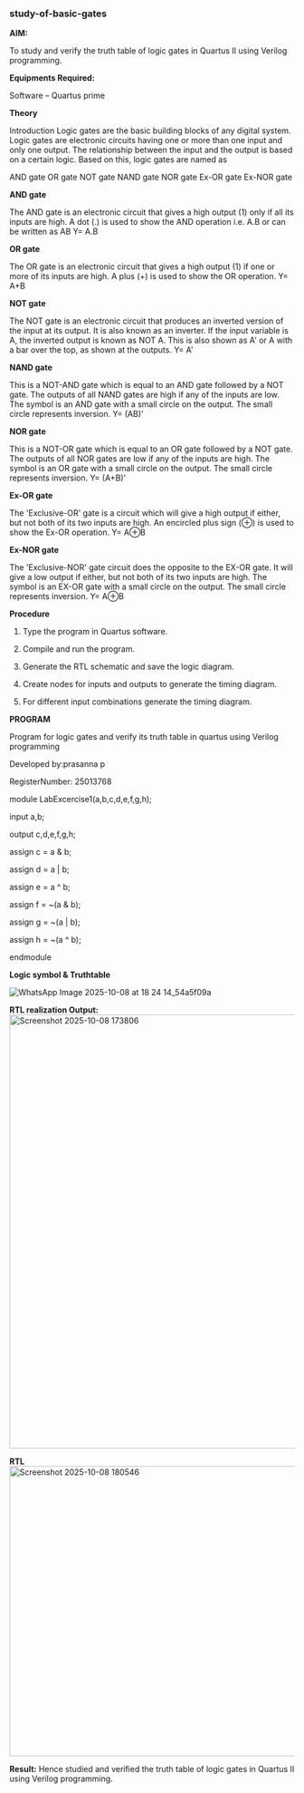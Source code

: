### study-of-basic-gates

**AIM:** 

To study and verify the truth table of logic gates in Quartus II using Verilog programming.

**Equipments Required:**

Software – Quartus prime 

**Theory**

Introduction Logic gates are the basic building blocks of any digital system. Logic gates are electronic circuits having one or more than one input and only one output. The relationship between the input and the output is based on a certain logic. Based on this, logic gates are named as

AND gate OR gate NOT gate NAND gate NOR gate Ex-OR gate Ex-NOR gate

**AND gate**

The AND gate is an electronic circuit that gives a high output (1) only if all its inputs are high. A dot (.) is used to show the AND operation i.e. A.B or can be written as AB
Y= A.B

**OR gate** 

The OR gate is an electronic circuit that gives a high output (1) if one or more of its inputs are high. A plus (+) is used to show the OR operation.
Y= A+B

**NOT gate**

The NOT gate is an electronic circuit that produces an inverted version of the input at its output. It is also known as an inverter. If the input variable is A, the inverted output is known as NOT A. This is also shown as A' or A with a bar over the top, as shown at the outputs.
Y= A'

**NAND gate**

This is a NOT-AND gate which is equal to an AND gate followed by a NOT gate. The outputs of all NAND gates are high if any of the inputs are low. The symbol is an AND gate with a small circle on the output. The small circle represents inversion.
Y= (AB)’

**NOR gate**

This is a NOT-OR gate which is equal to an OR gate followed by a NOT gate. The outputs of all NOR gates are low if any of the inputs are high. The symbol is an OR gate with a small circle on the output. The small circle represents inversion.
Y= (A+B)’

**Ex-OR gate**

The 'Exclusive-OR' gate is a circuit which will give a high output if either, but not both of its two inputs are high. An encircled plus sign (⊕) is used to show the Ex-OR operation.
Y= A⊕B

**Ex-NOR gate**

The 'Exclusive-NOR' gate circuit does the opposite to the EX-OR gate. It will give a low output if either, but not both of its two inputs are high. The symbol is an EX-OR gate with a small circle on the output. The small circle represents inversion.
Y= A⊕B

**Procedure** 

1.	Type the program in Quartus software.

2.	Compile and run the program.

3.	Generate the RTL schematic and save the logic diagram.

4.	Create nodes for inputs and outputs to generate the timing diagram.

5.	For different input combinations generate the timing diagram.


**PROGRAM**

Program for logic gates and verify its truth table in quartus using Verilog programming

 Developed by:prasanna p
 
 RegisterNumber: 25013768

 module LabExcercise1(a,b,c,d,e,f,g,h);

input a,b;

output c,d,e,f,g,h;

assign c = a & b;

assign d = a | b;

assign e = a ^ b;

assign f = ~(a & b);

assign g = ~(a | b);

assign h = ~(a ^ b);

endmodule

 
**Logic symbol & Truthtable**

![WhatsApp Image 2025-10-08 at 18 24 14_54a5f09a](https://github.com/user-attachments/assets/52f71af9-645b-40d3-bf2b-fd97ee0047da)

**RTL realization Output:** 
<img width="1273" height="766" alt="Screenshot 2025-10-08 173806" src="https://github.com/user-attachments/assets/9df68763-eba2-457b-9f83-e60d95b246c3" />


**RTL**
<img width="1919" height="512" alt="Screenshot 2025-10-08 180546" src="https://github.com/user-attachments/assets/a5b80a0e-99c7-40b3-a8d4-1b321944fe41" />


**Result:**
Hence studied and verified the truth table of logic gates in Quartus II using Verilog programming.


